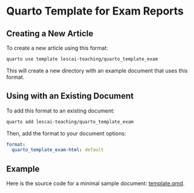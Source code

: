 
# Quarto Template for Exam Reports

## Creating a New Article

To create a new article using this format:


```bash
quarto use template lescai-teaching/quarto_template_exam
```

This will create a new directory with an example document that uses this format.

## Using with an Existing Document

To add this format to an existing document:


```bash
quarto add lescai-teaching/quarto_template_exam
```

Then, add the format to your document options:

```yaml
format:
  quarto_template_exam-html: default
```    

## Example

Here is the source code for a minimal sample document: [template.qmd](template.qmd).

